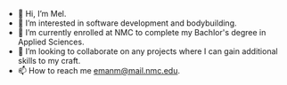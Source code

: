 - 👋 Hi, I’m Mel.
- 👀 I’m interested in software development and bodybuilding.
- 🌱 I’m currently enrolled at NMC to complete my Bachlor's degree in Applied Sciences.
- 💞️ I’m looking to collaborate on any projects where I can gain additional skills to my craft.
- 📫 How to reach me emanm@mail.nmc.edu.

<!---
mel348/mel348 is a ✨ special ✨ repository because its `README.md` (this file) appears on your GitHub profile.
You can click the Preview link to take a look at your changes.
--->
